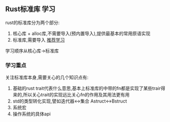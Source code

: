 ## Rust标准库 学习
rust的标准库分为两个部分:
1. 核心库 + alloc库,不需要导入(预内置导入),提供最基本的常用原语实现
2. 标准库,需要导入
[推荐学习](https://github.com/Warrenren/inside-rust-std-library/blob/main/01-RUST%E5%BA%93%E4%BD%93%E7%B3%BB%E6%A6%82%E8%BF%B0.md)

学习顺序从核心库->标准库

### 学习重点
关注标准库本身,需要关心的几个知识点有:
1. 基础的rust trait代表什么意思,基本上标准库的中带的fn都是实现了某些trair得来的,所以关心trait的实现远比关心fn的作用及其用法更有用
2. std的类型转化实现,譬如迭代器<->集合 Astruct<->Bstruct
3. 系统宏
4. 操作系统的具体api
